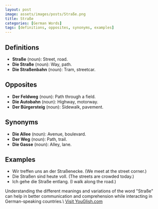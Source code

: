```yaml
---
layout: post
image: assets/images/posts/Straße.png
title: Straße
categories: [German Words]
tags: [definitions, opposites, synonyms, examples]
---
```


## Definitions

- **Straße** (noun): Street, road.
- **Die Straße** (noun): Way, path.
- **Die Straßenbahn** (noun): Tram, streetcar.

## Opposites

- **Der Feldweg** (noun): Path through a field.
- **Die Autobahn** (noun): Highway, motorway.
- **Der Bürgersteig** (noun): Sidewalk, pavement.

## Synonyms

- **Die Allee** (noun): Avenue, boulevard.
- **Der Weg** (noun): Path, trail.
- **Die Gasse** (noun): Alley, lane.

## Examples

- Wir treffen uns an der Straßenecke. (We meet at the street corner.)
- Die Straßen sind heute voll. (The streets are crowded today.)
- Ich gehe die Straße entlang. (I walk along the road.)

Understanding the different meanings and variations of the word "Straße" can help in better communication and comprehension while interacting in German-speaking countries.\ <a id="yg-widget-0" class="youglish-widget" data-query="Straße" data-lang="german" data-components="8412" data-auto-start="0" data-bkg-color="theme_light" data-title="How%20to%20pronounce%20Straße%20in%20German"  rel="nofollow" href="https://youglish.com">Visit YouGlish.com</a><script async src="https://youglish.com/public/emb/widget.js" charset="utf-8"></script>